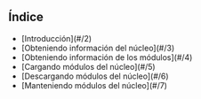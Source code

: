 ## Índice

<ul>
<li class="fragment fade-in">
[Introducción](#/2)
</li>

<li class="fragment fade-in">
[Obteniendo información del núcleo](#/3)
</li>

<li class="fragment fade-in">
[Obteniendo información de los módulos](#/4)
</li>

<li class="fragment fade-in">
[Cargando módulos del núcleo](#/5)
</li>

<li class="fragment fade-in">
[Descargando módulos del núcleo](#/6)
</li>

<li class="fragment fade-in">
[Manteniendo módulos del núcleo](#/7)
</li>

<aside class="notes">

</aside>